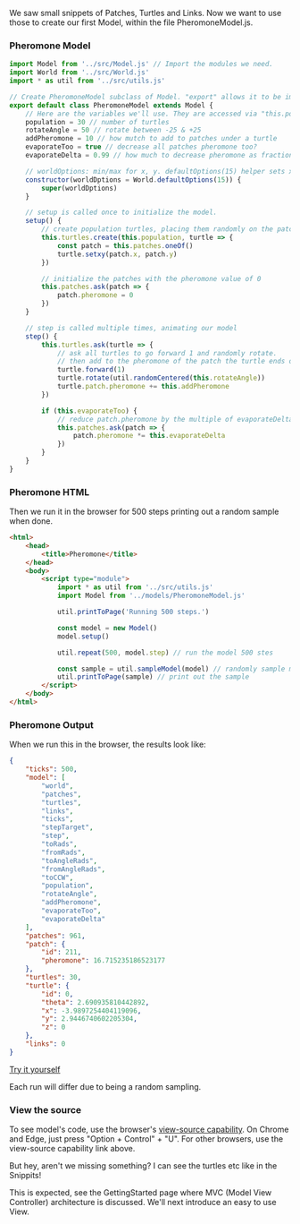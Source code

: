<!-- # Model -->

We saw small snippets of Patches, Turtles and Links. Now we want to use those
to create our first Model, within the file PheromoneModel.js.

### Pheromone Model

```javascript
import Model from '../src/Model.js' // Import the modules we need.
import World from '../src/World.js'
import * as util from '../src/utils.js'

// Create PheromoneModel subclass of Model. "export" allows it to be imported elsewhere
export default class PheromoneModel extends Model {
    // Here are the variables we'll use. They are accessed via "this.population" etc.
    population = 30 // number of turtles
    rotateAngle = 50 // rotate between -25 & +25
    addPheromone = 10 // how mutch to add to patches under a turtle
    evaporateToo = true // decrease all patches pheromone too?
    evaporateDelta = 0.99 // how much to decrease pheromone as fraction

    // worldOptions: min/max for x, y. defaultOptions(15) helper sets x, y between -15 to +15
    constructor(worldDptions = World.defaultOptions(15)) {
        super(worldDptions)
    }

    // setup is called once to initialize the model.
    setup() {
        // create population turtles, placing them randomly on the patches
        this.turtles.create(this.population, turtle => {
            const patch = this.patches.oneOf()
            turtle.setxy(patch.x, patch.y)
        })

        // initialize the patches with the pheromone value of 0
        this.patches.ask(patch => {
            patch.pheromone = 0
        })
    }

    // step is called multiple times, animating our model
    step() {
        this.turtles.ask(turtle => {
            // ask all turtles to go forward 1 and randomly rotate.
            // then add to the pheromone of the patch the turtle ends on.
            turtle.forward(1)
            turtle.rotate(util.randomCentered(this.rotateAngle))
            turtle.patch.pheromone += this.addPheromone
        })

        if (this.evaporateToo) {
            // reduce patch.pheromone by the multiple of evaporateDelta
            this.patches.ask(patch => {
                patch.pheromone *= this.evaporateDelta
            })
        }
    }
}
```

### Pheromone HTML

Then we run it in the browser for 500 steps printing out a
random sample when done.

```html
<html>
    <head>
        <title>Pheromone</title>
    </head>
    <body>
        <script type="module">
            import * as util from '../src/utils.js'
            import Model from '../models/PheromoneModel.js'

            util.printToPage('Running 500 steps.')

            const model = new Model()
            model.setup()

            util.repeat(500, model.step) // run the model 500 stes

            const sample = util.sampleModel(model) // randomly sample model
            util.printToPage(sample) // print out the sample
        </script>
    </body>
</html>
```

### Pheromone Output

When we run this in the browser, the results look like:

```json
{
    "ticks": 500,
    "model": [
        "world",
        "patches",
        "turtles",
        "links",
        "ticks",
        "stepTarget",
        "step",
        "toRads",
        "fromRads",
        "toAngleRads",
        "fromAngleRads",
        "toCCW",
        "population",
        "rotateAngle",
        "addPheromone",
        "evaporateToo",
        "evaporateDelta"
    ],
    "patches": 961,
    "patch": {
        "id": 211,
        "pheromone": 16.715235186523177
    },
    "turtles": 30,
    "turtle": {
        "id": 0,
        "theta": 2.690935810442892,
        "x": -3.9897254404119096,
        "y": 2.9446740602205304,
        "z": 0
    },
    "links": 0
}
```

[Try it yourself](https://code.agentscript.org/views1/pheromone.html)

Each run will differ due to being a random sampling.

### View the source

To see model's code, use the browser's [view-source capability](https://www.computerhope.com/issues/ch000746.htm). On Chrome and Edge, just press "Option + Control" + "U". For other browsers, use the view-source capability link above.

But hey, aren't we missing something? I can see the turtles etc like in the Snippits!

This is expected, see the GettingStarted page where MVC (Model View Controller)
architecture is discussed. We'll next introduce an easy to use View.

<!-- [Foo](#pheromone-output)

[Bar](./GettingStarted.md) -->
